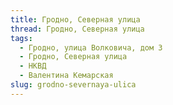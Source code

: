 ```yaml
---
title: Гродно, Северная улица
thread: Гродно, Северная улица
tags:
  - Гродно, улица Волковича, дом 3
  - Гродно, Северная улица
  - НКВД
  - Валентина Кемарская
slug: grodno-severnaya-ulica
---
```

